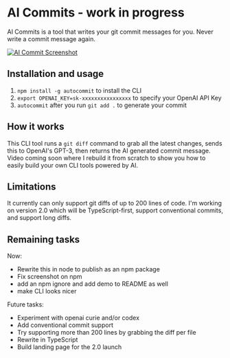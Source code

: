 # AI Commits - work in progress

AI Commits is a tool that writes your git commit messages for you. Never write a commit message again.

[![AI Commit Screenshot](https://github.com/Nutlope/aicommits/blob/main/screenshot.png)](https://twitter.com/nutlope/status/1624646872890589184)

## Installation and usage

1. `npm install -g autocommit` to install the CLI
2. `export OPENAI_KEY=sk-xxxxxxxxxxxxxxxx` to specify your OpenAI API Key
3. `autocommit` after you run `git add .` to generate your commit

## How it works

This CLI tool runs a `git diff` command to grab all the latest changes, sends this to OpenAI's GPT-3, then returns the AI generated commit message. Video coming soon where I rebuild it from scratch to show you how to easily build your own CLI tools powered by AI.

## Limitations

It currently can only support git diffs of up to 200 lines of code. I'm working on version 2.0 which will be TypeScript-first, support conventional commits, and support long diffs.

## Remaining tasks

Now:

- Rewrite this in node to publish as an npm package
- Fix screenshot on npm
- add an npm ignore and add demo to README as well
- make CLI looks nicer

Future tasks:

- Experiment with openai curie and/or codex
- Add conventional commit support
- Try supporting more than 200 lines by grabbing the diff per file
- Rewrite in TypeScript
- Build landing page for the 2.0 launch
